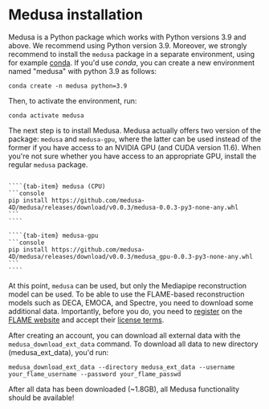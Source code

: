 # Medusa installation

Medusa is a Python package which works with Python versions 3.9 and above. We recommend
using Python version 3.9. Moreover, we strongly recommend to install the `medusa` package
in a separate environment, using for example [conda](https://anaconda.org/anaconda/conda).
If you'd use *conda*, you can create a new environment named "medusa" with python 3.9
as follows:

```console
conda create -n medusa python=3.9
```

Then, to activate the environment, run:

```console
conda activate medusa
```

The next step is to install Medusa. Medusa actually offers two version of the package:
`medusa` and `medusa-gpu`, where the latter can be used instead of the former if you
have access to an NVIDIA GPU (and CUDA version 11.6). When you're not sure whether
you have access to an appropriate GPU, install the regular `medusa` package.

`````{tab-set}

````{tab-item} medusa (CPU)
```console
pip install https://github.com/medusa-4D/medusa/releases/download/v0.0.3/medusa-0.0.3-py3-none-any.whl
```
````

````{tab-item} medusa-gpu
```console
pip install https://github.com/medusa-4D/medusa/releases/download/v0.0.3/medusa_gpu-0.0.3-py3-none-any.whl
```
````

`````

At this point, `medusa` can be used, but only the Mediapipe reconstruction model can be
used. To be able to use the FLAME-based reconstruction models such as DECA, EMOCA, and
Spectre, you need to download some additional data. Importantly, before you do, you need
to [register](https://flame.is.tue.mpg.de/register.php) on the [FLAME website](https://flame.is.tue.mpg.de/index.html)
and accept their [license terms](https://flame.is.tue.mpg.de/modellicense.html).

After creating an account, you can download all external data with the
`medusa_download_ext_data` command. To download all data to new directory
(medusa_ext_data), you'd run:

```console
medusa_download_ext_data --directory medusa_ext_data --username your_flame_username --password your_flame_passwd
```

After all data has been downloaded (~1.8GB), all Medusa functionality should be available!
